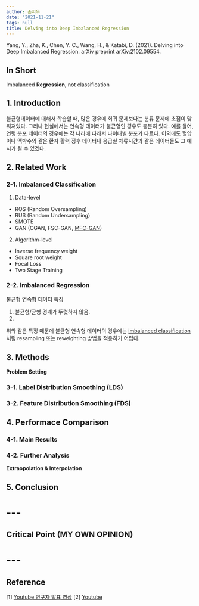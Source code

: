 ```yaml
---
author: 손지우
date: "2021-11-21"
tags: null
title: Delving into Deep Imbalanced Regression
---
```


Yang, Y., Zha, K., Chen, Y. C., Wang, H., & Katabi, D. (2021). Delving into Deep Imbalanced Regression. arXiv preprint arXiv:2102.09554.
<!--more-->

## In Short
Imbalanced **Regression**, not classification

## 1. Introduction
불균형데이터에 대해서 학습할 때, 많은 경우에 회귀 문제보다는 분류 문제에 초점이 맞춰져있다. 그러나 현실에서는 연속형 데이터가 불균형인 경우도 충분히 있다. 예를 들어, 연령 분포 데이터의 경우에는 각 나라에 따라서 나이대별 분포가 다르다. 이외에도 혈압이나 맥박수와 같은 환자 활력 징후 데이터나 응급실 체류시간과 같은 데이터들도 그 예시가 될 수 있겠다.

## 2. Related Work

### 2-1. Imbalanced Classification
1. Data-level 
- ROS (Random Oversampling)
- RUS (Random Undersampling)
- SMOTE
- GAN (CGAN, FSC-GAN, [MFC-GAN](https://jiwooblog.netlify.app/blog/211025_mfc_gan/))

2. Algorithm-level
- Inverse frequency weight
- Square root weight
- Focal Loss
- Two Stage Training

### 2-2. Imbalanced Regression
불균형 연속형 데이터 특징
1. 불균형/균형 경계가 뚜렷하지 않음.
2. 

위와 같은 특징 때문에 불균형 연속형 데이터의 경우에는 [imbalanced classification](blog/211122_imbalanced_regression/#2-1-imbalanced-classification)처럼 resampling 또는 reweighting 방법을 적용하기 어렵다.


## 3. Methods
**Problem Setting**

### 3-1. Label Distribution Smoothing (LDS)

### 3-2. Feature Distribution Smoothing (FDS)

## 4. Performace Comparison

### 4-1. Main Results

### 4-2. Further Analysis
**Extraopolation & Interpolation**

## 5. Conclusion

# ---

## Critical Point (MY OWN OPINION)

# ---

## Reference
[1] [Youtube 연구자 발표 영상](https://www.youtube.com/watch?v=grJGixofQRU)
[2] [Youtube](https://www.youtube.com/watch?v=CU2GF0du36o)
